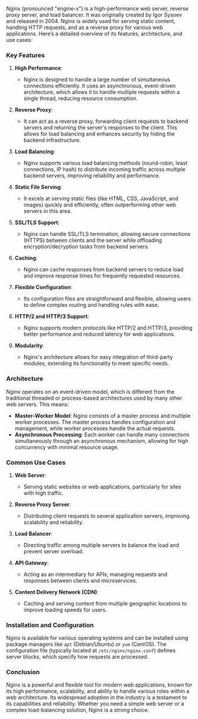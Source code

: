 Nginx (pronounced "engine-x") is a high-performance web server, reverse proxy server, and load balancer. It was originally created by Igor Sysoev and released in 2004. Nginx is widely used for serving static content, handling HTTP requests, and as a reverse proxy for various web applications. Here’s a detailed overview of its features, architecture, and use cases:

### Key Features

1. **High Performance**:

   - Nginx is designed to handle a large number of simultaneous connections efficiently. It uses an asynchronous, event-driven architecture, which allows it to handle multiple requests within a single thread, reducing resource consumption.

2. **Reverse Proxy**:

   - It can act as a reverse proxy, forwarding client requests to backend servers and returning the server's responses to the client. This allows for load balancing and enhances security by hiding the backend infrastructure.

3. **Load Balancing**:

   - Nginx supports various load balancing methods (round-robin, least connections, IP hash) to distribute incoming traffic across multiple backend servers, improving reliability and performance.

4. **Static File Serving**:

   - It excels at serving static files (like HTML, CSS, JavaScript, and images) quickly and efficiently, often outperforming other web servers in this area.

5. **SSL/TLS Support**:

   - Nginx can handle SSL/TLS termination, allowing secure connections (HTTPS) between clients and the server while offloading encryption/decryption tasks from backend servers.

6. **Caching**:

   - Nginx can cache responses from backend servers to reduce load and improve response times for frequently requested resources.

7. **Flexible Configuration**:

   - Its configuration files are straightforward and flexible, allowing users to define complex routing and handling rules with ease.

8. **HTTP/2 and HTTP/3 Support**:

   - Nginx supports modern protocols like HTTP/2 and HTTP/3, providing better performance and reduced latency for web applications.

9. **Modularity**:
   - Nginx's architecture allows for easy integration of third-party modules, extending its functionality to meet specific needs.

### Architecture

Nginx operates on an event-driven model, which is different from the traditional threaded or process-based architectures used by many other web servers. This means:

- **Master-Worker Model**: Nginx consists of a master process and multiple worker processes. The master process handles configuration and management, while worker processes handle the actual requests.
- **Asynchronous Processing**: Each worker can handle many connections simultaneously through an asynchronous mechanism, allowing for high concurrency with minimal resource usage.

### Common Use Cases

1. **Web Server**:

   - Serving static websites or web applications, particularly for sites with high traffic.

2. **Reverse Proxy Server**:

   - Distributing client requests to several application servers, improving scalability and reliability.

3. **Load Balancer**:

   - Directing traffic among multiple servers to balance the load and prevent server overload.

4. **API Gateway**:

   - Acting as an intermediary for APIs, managing requests and responses between clients and microservices.

5. **Content Delivery Network (CDN)**:
   - Caching and serving content from multiple geographic locations to improve loading speeds for users.

### Installation and Configuration

Nginx is available for various operating systems and can be installed using package managers like `apt` (Debian/Ubuntu) or `yum` (CentOS). The configuration file (typically located at `/etc/nginx/nginx.conf`) defines server blocks, which specify how requests are processed.

### Conclusion

Nginx is a powerful and flexible tool for modern web applications, known for its high performance, scalability, and ability to handle various roles within a web architecture. Its widespread adoption in the industry is a testament to its capabilities and reliability. Whether you need a simple web server or a complex load-balancing solution, Nginx is a strong choice.

